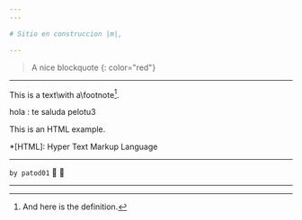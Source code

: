 ```yaml
---
---

# Sitio en construccion |m|,

---
```


> A nice blockquote
{: color="red"}

---

This is a text\with a\footnote[^n].

hola
: te saluda pelotu3

This is an HTML
example.



[^n]: And here is the definition.

*[HTML]: Hyper Text Markup Language

---

<span style="text-align: right;"> `by patod01` :ghost: :ghost: </span>

---
